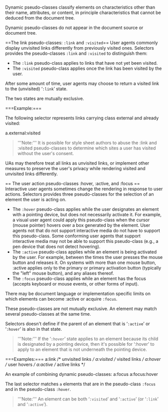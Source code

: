 Dynamic pseudo-classes classify elements on characteristics other than their name, attributes, or content, in principle characteristics that cannot be deduced from the document tree.

Dynamic pseudo-classes do not appear in the document source or document tree.

==The link pseudo-classes: <code>:link</code> and <code>:visited</code>==
User agents commonly display unvisited links differently from previously visited ones. Selectors provides the pseudo-classes <code>:link</code> and <code>:visited</code> to distinguish them:

* The <code>:link</code> pseudo-class applies to links that have not yet been visited. 
* The <code>:visited</code> pseudo-class applies once the link has been visited by the user. 

After some amount of time, user agents may choose to return a visited link to the (unvisited) ‘<code>:link</code>’ state.

The two states are mutually exclusive.

===Example:===

The following selector represents links carrying class external and already visited:

<syntaxhighlight lang="css">a.external:visited</syntaxhighlight>

<blockquote>'''Note:''' It is possible for style sheet authors to abuse the :link and :visited pseudo-classes to determine which sites a user has visited without the user's consent. </blockquote>

UAs may therefore treat all links as unvisited links, or implement other measures to preserve the user's privacy while rendering visited and unvisited links differently.

== The user action pseudo-classes :hover, :active, and :focus ==
Interactive user agents sometimes change the rendering in response to user actions. Selectors provides three pseudo-classes for the selection of an element the user is acting on.

    
* The <code>:hover</code> pseudo-class applies while the user designates an element with a pointing device, but does not necessarily activate it. For example, a visual user agent could apply this pseudo-class when the cursor (mouse pointer) hovers over a box generated by the element. User agents not that do not support interactive media do not have to support this pseudo-class. Some conforming user agents that support interactive media may not be able to support this pseudo-class (e.g., a pen device that does not detect hovering). 
* The <code>:active</code> pseudo-class applies while an element is being activated by the user. For example, between the times the user presses the mouse button and releases it. On systems with more than one mouse button, :active applies only to the primary or primary activation button (typically the "left" mouse button), and any aliases thereof. 
* The <code>:focus</code> pseudo-class applies while an element has the focus (accepts keyboard or mouse events, or other forms of input). 

There may be document language or implementation specific limits on which elements can become :active or acquire <code>:focus</code>.

These pseudo-classes are not mutually exclusive. An element may match several pseudo-classes at the same time.

Selectors doesn't define if the parent of an element that is ‘<code>:active</code>’ or ‘<code>:hover</code>’ is also in that state.

<blockquote>'''Note:''' If the ‘<code>:hover</code>’ state applies to an element because its child is designated by a pointing device, then it's possible for ‘:hover’ to apply to an element that is not underneath the pointing device.</blockquote>

===Examples:===
<syntaxhighlight lang="css">
a:link    /* unvisited links */
a:visited /* visited links */
a:hover   /* user hovers */
a:active  /* active links */
</syntaxhighlight>

An example of combining dynamic pseudo-classes:
<syntaxhighlight lang="css">
a:focus
a:focus:hover
</syntaxhighlight>

The last selector matches <code>a</code> elements that are in the pseudo-class <code>:focus</code> and in the pseudo-class <code>:hover</code>.

<blockquote>'''Note:''' An element can be both ‘<code>:visited</code>’ and ‘<code>:active</code>’ (or ‘<code>:link</code>’ and ‘<code>:active</code>’).</blockquote>